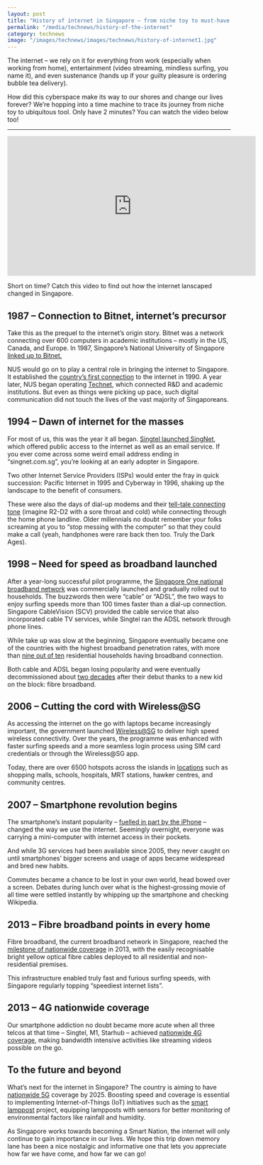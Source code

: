 ```yaml
---
layout: post
title: "History of internet in Singapore – from niche toy to must-have essential"
permalink: "/media/technews/history-of-the-internet"
category: technews
image: "/images/technews/images/technews/history-of-internet1.jpg"
---
```



The internet – we rely on it for everything from work (especially when working from home), entertainment (video streaming, mindless surfing, you name it), and even sustenance (hands up if your guilty pleasure is ordering bubble tea delivery). 

How did this cyberspace make its way to our shores and change our lives forever? We’re hopping into a time machine to trace its journey from niche toy to ubiquitous tool. Only have 2 minutes? You can watch the video below too!



---

<iframe width="560" height="315" src="https://www.youtube.com/embed/gt7WQinA_E4" title="YouTube video player" frameborder="0" allow="accelerometer; autoplay; clipboard-write; encrypted-media; gyroscope; picture-in-picture" allowfullscreen></iframe>

Short on time? Catch this video to find out how the internet lanscaped changed in Singapore.

## 1987 – Connection to Bitnet, internet’s precursor

Take this as the prequel to the internet’s origin story. Bitnet was a network connecting over 600 computers in academic institutions – mostly in the US, Canada, and Europe. In 1987, Singapore’s National University of Singapore [linked up to Bitnet.](https://nusit.nus.edu.sg/achievements/1987-achievements/a-new-era-of-communication/) 

NUS would go on to play a central role in bringing the internet to Singapore. It established the [country’s first connection](https://nusit.nus.edu.sg/achievements/1990-achievements/nusnet-complete/) to the internet in 1990. A year later, NUS began operating [Technet](https://nusit.nus.edu.sg/digital-heartbeat/inaugural-issue/nus-it-and-the-origins-of-internet-in-singapore/), which connected R&D and academic institutions. But even as things were picking up pace, such digital communication did not touch the lives of the vast majority of Singaporeans. 

## 1994 – Dawn of internet for the masses 

For most of us, this was the year it all began. [Singtel launched SingNet](https://www.singaporememory.sg/contents/SMB-329b2864-5e52-4777-8aeb-d0eae531a4fb), which offered public access to the internet as well as an email service. If you ever come across some weird email address ending in “singnet.com.sg”, you’re looking at an early adopter in Singapore. 

Two other Internet Service Providers (ISPs) would enter the fray in quick succession: Pacific Internet in 1995 and Cyberway in 1996, shaking up the landscape to the benefit of consumers. 

These were also the days of dial-up modems and their [tell-tale connecting tone](https://www.youtube.com/watch?v=gsNaR6FRuO0) (imagine R2-D2 with a sore throat and cold) while connecting through the home phone landline. Older millennials no doubt remember your folks screaming at you to “stop messing with the computer” so that they could make a call (yeah, handphones were rare back then too. Truly the Dark Ages). 



## 1998 – Need for speed as broadband launched 

After a year-long successful pilot programme, the [Singapore One national broadband network](https://graphics.straitstimes.com/STI/STIMEDIA/Interactives/2015/10/35-years-of-ict/supercharging-singapore/the-1990s.html) was commercially launched and gradually rolled out to households. The buzzwords then were “cable” or “ADSL”, the two ways to enjoy surfing speeds more than 100 times faster than a dial-up connection. Singapore CableVision (SCV) provided the cable service that also incorporated cable TV services, while Singtel ran the ADSL network through phone lines. 

While take up was slow at the beginning, Singapore eventually became one of the countries with the highest broadband penetration rates, with more than [nine out of ten](https://www.imda.gov.sg/infocomm-media-landscape/research-and-statistics/telecommunications/statistics-on-telecom-services/statistic-on-telecom-service-for-2019-jan) residential households having broadband connection. 

Both cable and ADSL began losing popularity and were eventually decommissioned about [two decades](https://www.straitstimes.com/tech/singtel-to-shut-down-ageing-adsl-network-in-april-2018) after their debut thanks to a new kid on the block: fibre broadband. 


## 2006 – Cutting the cord with Wireless@SG 

As accessing the internet on the go with laptops became increasingly important, the government launched [Wireless@SG](https://www.imda.gov.sg/programme-listing/Wireless-At-SG) to deliver high speed wireless connectivity. Over the years, the programme was enhanced with faster surfing speeds and a more seamless login process using SIM card credentials or through the Wireless@SG app.  

Today, there are over 6500 hotspots across the islands in [locations](https://www.imda.gov.sg/-/media/Imda/Files/Community/Consumer-Education/WirelessSG/wsg-hotspot-list-published.pdf?la=en) such as shopping malls, schools, hospitals, MRT stations, hawker centres, and community centres.

## 2007 – Smartphone revolution begins 

The smartphone’s instant popularity – [fuelled in part by the iPhone](https://www.vox.com/2017/6/26/15821652/iphone-apple-10-year-anniversary-launch-mobile-stats-smart-phone-steve-jobs) – changed the way we use the internet. Seemingly overnight, everyone was carrying a mini-computer with internet access in their pockets. 

And while 3G services had been available since 2005, they never caught on until smartphones’ bigger screens and usage of apps became widespread and bred new habits. 

Commutes became a chance to be lost in your own world, head bowed over a screen. Debates during lunch over what is the highest-grossing movie of all time were settled instantly by whipping up the smartphone and checking Wikipedia.


## 2013 – Fibre broadband points in every home 

Fibre broadband, the current broadband network in Singapore, reached the [milestone of nationwide coverage](https://www.netlinktrust.com/about-us/about/our-history.html) in 2013, with the easily recognisable bright yellow optical fibre cables deployed to all residential and non-residential premises. 

This infrastructure enabled truly fast and furious surfing speeds, with Singapore regularly topping “speediest internet lists”. 

## 2013 – 4G nationwide coverage 

Our smartphone addiction no doubt became more acute when all three telcos at that time – Singtel, M1, Starhub – achieved [nationwide 4G coverage](https://graphics.straitstimes.com/STI/STIMEDIA/Interactives/2015/10/35-years-of-ict/supercharging-singapore/2010-and-beyond.html), making bandwidth intensive activities like streaming videos possible on the go. 


## To the future and beyond

What’s next for the internet in Singapore? The country is aiming to have [nationwide 5G](https://www.straitstimes.com/singapore/singtel-launches-5g-trial-services-in-singapore-second-telco-after-starhub-to-do-so) coverage by 2025. Boosting speed and coverage is essential to implementing Internet-of-Things (IoT) initiatives such as the [smart lamppost](https://www.tech.gov.sg/scewc2019/laap) project, equipping lampposts with sensors for better monitoring of environmental factors like rainfall and humidity. 

As Singapore works towards becoming a Smart Nation, the internet will only continue to gain importance in our lives. We hope this trip down memory lane has been a nice nostalgic and informative one that lets you appreciate how far we have come, and how far we can go! 
